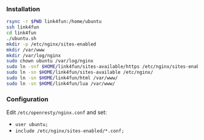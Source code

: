 ### Installation

```sh
rsync -r $PWD link4fun:/home/ubuntu
ssh link4fun
cd link4fun
./ubuntu.sh
mkdir -p /etc/nginx/sites-enabled
mkdir /var/www
mkdir /var/log/nginx
sudo chown ubuntu /var/log/nginx
sudo ln -snf $HOME/link4fun/sites-available/https /etc/nginx/sites-enabled/default
sudo ln -sn $HOME/link4fun/sites-available /etc/nginx/
sudo ln -sn $HOME/link4fun/html /var/www/
sudo ln -sn $HOME/link4fun/lua /var/www/
```

### Configuration

Edit `/etc/openresty/nginx.conf` and set:

- `user ubuntu;`
- `include /etc/nginx/sites-enabled/*.conf;`
